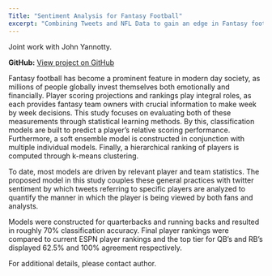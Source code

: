 ```yaml
---
Title: "Sentiment Analysis for Fantasy Football"
excerpt: "Combining Tweets and NFL Data to gain an edge in Fantasy football"
---
```


Joint work with John Yannotty. 

**GitHub:** [View project on GitHub](https://github.com/justin-long/fantasy_football_sentiment)

Fantasy football has become a prominent feature in modern day society, as millions of people globally invest themselves both emotionally and financially. Player scoring projections and rankings play integral roles, as each provides fantasy team owners with crucial information to make week by week decisions. This study focuses on evaluating both of these measurements through statistical learning methods. By this, classification models are built to predict a player’s relative scoring performance. Furthermore, a soft ensemble model is constructed in conjunction with multiple individual models. Finally, a hierarchical ranking of players is computed through k-means clustering.

To date, most models are driven by relevant player and team statistics. The proposed model in this study couples these general practices with twitter sentiment by which tweets referring to specific players are analyzed to quantify the manner in which the player is being viewed by both fans and analysts. 

Models were constructed for quarterbacks and running backs and resulted in roughly 70% classification accuracy. Final player rankings were compared to current ESPN player rankings and the top tier for QB’s and RB’s displayed 62.5% and 100% agreement respectively.

For additional details, please contact author. 